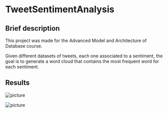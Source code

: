 # TweetSentimentAnalysis

## Brief description
This project was made for the Advanced Model and Architecture of Database course. 

Given different datasets of tweets, each one associated to a sentiment, the goal is to generate a word cloud that contains the most frequent word for each sentiment.

## Results

![picture](https://github.com/fodierna/TweetSentimentAnalysis/blob/master/word_cloud_1.JPG)

![picture](https://github.com/fodierna/TweetSentimentAnalysis/blob/master/word_cloud_2.JPG)
